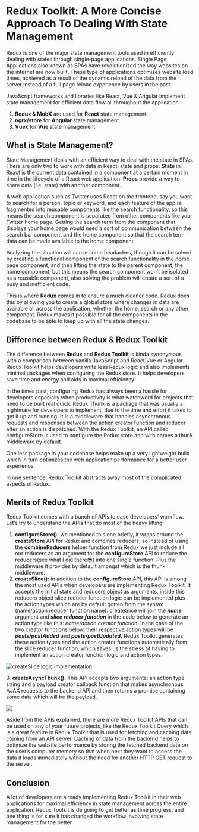 # Redux Toolkit: A More Concise Approach To Dealing With State Management

Redux is one of the major state management tools used in efficiently dealing with states through single-page applications. Single Page Applications also known as SPAs have revolutionized the way websites on the internet are now built. These type of applications optimizes website load times, achieved as a result of the dynamic reload of the data from the server instead of a full page reload experience by users in the past.

JavaScript frameworks and libraries like React, Vue & Angular implement state management for efficient data flow all throughout the application.

1.  **Redux & MobX** are used for **React** state management.
2.  **ngrx/store** for **Angular** state management.
3.  **Vuex** for **Vue** state management

## What is State Management?

State Management deals with an efficient way to deal with the state in SPAs. There are only two to work with data in React: state and props. **State** in React is the current data contained in a component at a certain moment in time in the lifecycle of a React web application. **Props** provide a way to share data (i.e. state) with another component.

A web application such as Twitter uses React on the frontend, say you want to search for a person, topic or keyword, and each feature of the app is fragmented into reusable components like the search functionality, so this means the search component is separated from other components like your Twitter home page. Getting the search term from the component that displays your home page would need a sort of communication between the search bar component and the home component so that the search term data can be made available to the home component.

Analyzing the situation will cause some headaches, though it can be solved by creating a functional component of the search functionality in the home page component, and then lifting the state to the parent component, the home component, but this means the search component won’t be isolated as a reusable component, also solving the problem will create a sort of a busy and inefficient code.

This is where **Redux** comes in to ensure a much cleaner code. Redux does this by allowing you to create a global store where changes in data are available all across the application, whether the home, search or any other component. Redux makes it possible for all the components in the codebase to be able to keep up with all the state changes.

## Difference between Redux & Redux Toolkit

The difference between **Redux** and **Redux Toolkit** is kinda synonymous with a comparison between vanilla JavaScript and React Vue or Angular. Redux Toolkit helps developers write less Redux logic and also implements minimal packages when configuring the Redux store. It helps developers save time and energy and aids in maximal efficiency.

In the times past, configuring Redux has always been a hassle for developers especially when productivity is what watchword for projects that need to be built real quick. Redux Thunk is a package that was usually a nightmare for developers to implement, due to the time and effort it takes to get it up and running. It is a middleware that handles asynchronous requests and responses between the action creator function and reducer after an action is dispatched. With the Redux Toolkit, an API called configureStore is used to configure the Redux store and with comes a thunk middleware by default.

One less package in your codebase helps make up a very lightweight build which in turn optimizes the web application performance for a better user experience.

In one sentence: Redux Toolkit abstracts away most of the complicated aspects of Redux.

## Merits of Redux Toolkit

Redux Toolkit comes with a bunch of APIs to ease developers’ workflow. Let’s try to understand the APIs that do most of the heavy lifting:

1.  **configureStore():** we mentioned this one briefly, it wraps around the **createStore** API for Redux and combines reducers, so instead of using the **combineReducers** helper function from Redux we just include all our reducers as an argument for the **configureStore** API to reduce the reducers(see what I did there😎) into one single function. Plus the middleware it provides by default amongst which is the thunk middleware.
2.  **createSlice():** in addition to the **configureStore** API, this API is among the most used APIs when developers are implementing Redux Toolkit. It accepts the initial state and reducers object as arguments, inside this reducers object slice reducer function logic can be implemented plus the action types which are by default gotten from the syntax (name/action reducer function name). createSlice will join the ***name*** argument and ***slice reducer function*** in the code below to generate an action type like this: *name/action creator function.* In the case of the two creator functions below, their respective action types will be ***posts/postAdded*** and ***posts/postUpdated.*** Redux Toolkit generates these action types and the action creator functions automatically from the slice reducer function, which saves us the stress of having to implement an action creator function logic and action types.

![createSlice logic implementation](https://cdn.hashnode.com/res/hashnode/image/upload/v1665425720038/0qnET2dfs.png)

3\. **createAsyncThunk():** This API accepts two arguments: an action type string and a payload creator callback function that makes asynchronous AJAX requests to the backend API and then returns a promise containing some data which will be the payload.

![](https://cdn.hashnode.com/res/hashnode/image/upload/v1665425721715/e8Le-DkuY.png)

Aside from the APIs explained, there are more Redux Toolkit APIs that can be used on any of your future projects, like the Redux Toolkit Query which is a great feature in Redux Toolkit that is used for fetching and caching data coming from an API server. Caching of data from the backend helps to optimize the website performance by storing the fetched backend data on the user’s computer memory so that when next they want to access the data it loads immediately without the need for another HTTP GET request to the server.

## Conclusion

A lot of developers are already implementing Redux Toolkit in their web applications for maximal efficiency in state management across the entire application. Redux Toolkit is de going to get better as time progress, and one thing is for sure it has changed the workflow involving state management for the better.
